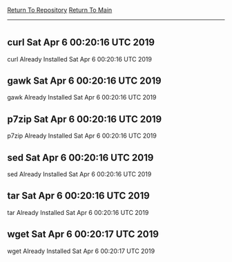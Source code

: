 [Return To Repository](https://github.com/deathbybandaid/piholeparser/)
[Return To Main](https://github.com/deathbybandaid/piholeparser/blob/master/RecentRunLogs/Mainlog.md)
____________________________________
# 
## curl Sat Apr 6 00:20:16 UTC 2019
curl Already Installed Sat Apr 6 00:20:16 UTC 2019
## gawk Sat Apr 6 00:20:16 UTC 2019
gawk Already Installed Sat Apr 6 00:20:16 UTC 2019
## p7zip Sat Apr 6 00:20:16 UTC 2019
p7zip Already Installed Sat Apr 6 00:20:16 UTC 2019
## sed Sat Apr 6 00:20:16 UTC 2019
sed Already Installed Sat Apr 6 00:20:16 UTC 2019
## tar Sat Apr 6 00:20:16 UTC 2019
tar Already Installed Sat Apr 6 00:20:16 UTC 2019
## wget Sat Apr 6 00:20:17 UTC 2019
wget Already Installed Sat Apr 6 00:20:17 UTC 2019
